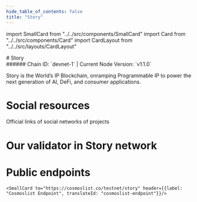 ```yaml
---
hide_table_of_contents: false
title: "Story"
---
```


import SmallCard from "../../src/components/SmallCard"
import Card from "../../src/components/Card"
import CardLayout from "../../src/layouts/CardLayout"

<div class="h1-with-icon icon-story">
# Story
</div>
###### Chain ID: `devnet-1` | Current Node Version: `v1.1.0`


Story is the World’s IP Blockchain, onramping Programmable IP to power the next generation of AI, DeFi, and consumer applications.

# Social resources
Official links of social networks of projects

<CardLayout autoFitEnabled={false}>
    <SmallCard to="https://www.story.foundation/" header={{label: "Website", translateId: "social-telegram"}} iconPath="img/website-icon.svg"/>
    <SmallCard to="https://github.com/piplabs/story" header={{label: "GitHub", translateId: "social-telegram"}} iconPath="img/github-icon.svg"/>
    <SmallCard to="https://discord.gg/storyprotocol" header={{label: "Discord", translateId: "social-telegram"}} iconPath="img/discord-icon.svg"/>
    <SmallCard to="https://x.com/StoryProtocol" header={{label: "X", translateId: "social-telegram"}} iconPath="img/x-icon.svg"/>
    
</CardLayout>

# Our validator in Story network

<CardLayout autoFitEnabled={true}>
    <Card
        to=""
        header={{
            label: "[NODERS]TEAM",
            translateId: "development-setup",
        }}
        body={{
            label: "Trusted blockchain validator",
        }}
        iconPath="img/kotlin-icon.svg"
    />
</CardLayout>

# Public endpoints

<CardLayout autoFitEnabled={true}>
    <SmallCard to="https://story-t-rpc.noders.services" header={{label: "RPC Endpoint", translateId: "rpc-endpoint"}}/>
    <SmallCard to="https://story-t-api.noders.services" header={{label: "API Endpoint", translateId: "api-endpoint"}}/>
    <SmallCard to="https://story-t-jsonrpc.noders.services" header={{label: "json-RPC Endpoint", translateId: "jrpc-endpoint"}}/>
    
    <SmallCard to="https://cosmoslist.co/testnet/story" header={{label: "Cosmoslist Endpoint", translateId: "cosmoslist-endpoint"}}/>
</CardLayout>
